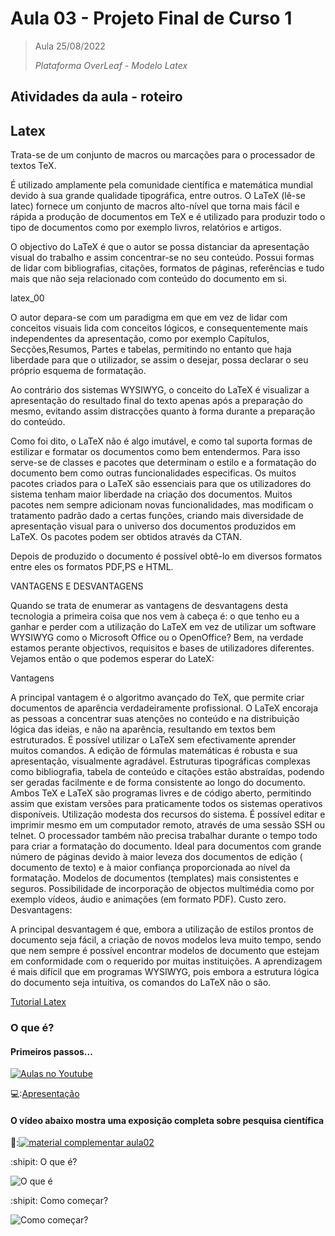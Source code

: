 # Aula 03 - Projeto Final de Curso 1

> Aula 25/08/2022
> 
>  
>  *Plataforma OverLeaf - Modelo Latex*


## Atividades da aula - roteiro

## Latex

Trata-se de um conjunto de macros ou marcações para o processador de textos TeX.

É utilizado amplamente pela comunidade científica e matemática mundial devido à sua grande qualidade tipográfica, entre outros. O LaTeX  (lê-se latec) fornece um conjunto de macros alto-nível que torna mais fácil e rápida a produção de documentos em TeX e é utilizado para produzir todo o tipo de documentos como por exemplo livros, relatórios e artigos.

O objectivo do LaTeX é que o autor se possa distanciar da apresentação visual do trabalho e assim concentrar-se no seu conteúdo. Possui formas de lidar com bibliografias, citações, formatos de páginas, referências e tudo mais que não seja relacionado com conteúdo do documento em si.

latex_00

O autor depara-se com um paradigma em que em vez de lidar com conceitos visuais lida com conceitos lógicos, e consequentemente mais independentes da apresentação, como por exemplo Capítulos, Secções,Resumos, Partes e tabelas, permitindo no entanto que haja liberdade para que o utilizador, se assim o desejar, possa declarar o seu próprio esquema de formatação.

Ao contrário dos sistemas WYSIWYG, o conceito do LaTeX é visualizar a apresentação do resultado final do texto apenas após a preparação do mesmo, evitando assim distracções quanto à forma durante a preparação do conteúdo.

Como foi dito, o LaTeX não é algo imutável, e como tal suporta formas de estilizar e formatar os documentos como bem entendermos. Para isso serve-se de classes e pacotes que determinam o estilo e a formatação do documento bem como outras funcionalidades especificas. Os muitos pacotes criados para o LaTeX são essenciais para que os utilizadores do sistema tenham maior liberdade na criação dos documentos. Muitos pacotes nem sempre adicionam novas funcionalidades, mas modificam o tratamento padrão dado a certas funções, criando mais diversidade de apresentação visual para o universo dos documentos produzidos em LaTeX. Os pacotes podem ser obtidos através da CTAN.

Depois de produzido o documento é possível obtê-lo em diversos formatos entre eles os formatos PDF,PS e HTML.



VANTAGENS E DESVANTAGENS

Quando se trata de enumerar as vantagens de desvantagens desta tecnologia a primeira coisa que nos vem à cabeça é: o que tenho eu a ganhar e perder com a utilização do LaTeX em vez de utilizar um software WYSIWYG como o Microsoft Office ou o OpenOffice? Bem, na verdade estamos perante objectivos, requisitos e bases de utilizadores diferentes. Vejamos então o que podemos esperar do LateX:

Vantagens

A principal vantagem é o algoritmo avançado do TeX, que permite criar documentos de aparência verdadeiramente profissional.
O LaTeX encoraja as pessoas a concentrar suas atenções no conteúdo e na distribuição lógica das ideias, e não na aparência, resultando em textos bem estruturados.
É possível utilizar o LaTeX sem efectivamente aprender muitos comandos.
A edição de fórmulas matemáticas é robusta e sua apresentação, visualmente agradável.
Estruturas tipográficas complexas como bibliografia, tabela de conteúdo e citações estão abstraídas, podendo ser geradas facilmente e de forma consistente ao longo do documento.
Ambos TeX e LaTeX são programas livres e de código aberto, permitindo assim que existam versões para praticamente todos os sistemas operativos disponíveis.
Utilização modesta dos recursos do sistema. É possível editar e imprimir mesmo em um computador remoto, através de uma sessão SSH ou telnet. O processador também não precisa trabalhar durante o tempo todo para criar a formatação do documento.
Ideal para documentos com grande número de páginas devido à maior leveza dos documentos de edição ( documento de texto) e à maior confiança proporcionada ao nível da formatação.
Modelos de documentos (templates) mais consistentes e seguros.
Possibilidade de incorporação de objectos multimédia como por exemplo vídeos, áudio e animações (em formato PDF).
Custo zero.
Desvantagens:

A principal desvantagem é que, embora a utilização de estilos prontos de documento seja fácil, a criação de novos modelos leva muito tempo, sendo que nem sempre é possível encontrar modelos de documento que estejam em conformidade com o requerido por muitas instituições.
A aprendizagem é mais difícil que em programas WYSIWYG, pois embora a estrutura lógica do documento seja intuitiva, os comandos do LaTeX não o são.

[Tutorial Latex](https://pt.overleaf.com/learn/latex/Tutorials)

### O que é?

#### Primeiros passos...

[![Aulas no Youtube](https://github.com/marcoswagner-commits/gestao_obras_aula_daw/blob/cb3e2ea9547f9ddc831277f07919c3e78451eb92/yt-icon.png)](https://www.youtube.com/channel/UCfO-aJxKLqau0TnL0AfNAvA)

💻:[Apresentação](https://prezi.com/p/gqrgrnfzbjjw/?present=1)

####  O vídeo abaixo mostra uma exposição completa sobre pesquisa científica

🥇:[![material complementar aula02](https://user-images.githubusercontent.com/81576640/183476041-9bc36d98-14ac-475c-8845-a29f2ac41497.png)](https://www.youtube.com/watch?v=VqcttlfbeIk)

:shipit: O que é?

![O que é](https://user-images.githubusercontent.com/81576640/183476816-004e39f3-ab7b-492c-9ad6-71e9019c78e5.png)

:shipit: Como começar?

![Como começar?](https://user-images.githubusercontent.com/81576640/183475089-042c76cf-4bd8-4ca6-9718-7d2497f3385a.png)





